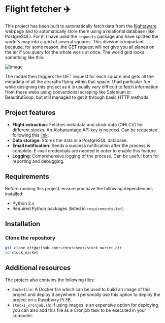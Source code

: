 # Flight fetcher :airplane:
This project has been built to automatically fetch data from the [flightaware](https://www.flightaware.com/live/) webpage and to automatically store them using a relational database (like PostgreSQL). 
For it, I have used the `requests` package and have splitted the world's map into a grid of several squares.
This division is important because, for some reason, the GET request will not give you all planes on the air if you query for the whole worls at once.
The world grid looks something like this:

![image](https://github.com/user-attachments/assets/759cdedc-9b1e-4f62-88fb-bae7a942c5c0)

The model then triggers the GET request for each square and gets all the metadata of all the aircrafts flying within that space.
I had particular fun while designing this project as it is usually very difficult to fetch information from these webs using conventional scraping like Selenium or BeautifulSoup, but still managed to get it through basic HTTP methods. 

## Project features

- **Flight extraction**: Fetches metadata and stock data (OHLCV) for different stocks. An Alphavantage API key is needed. Can be requested following this [link](https://www.alphavantage.co/support/#support).
- **Data storage**: Stores the data in a PostgreSQL database.
- **Email notification**: Sends a success notification after the process is complete. E-mail credentials are needed in order to enable this feature.
- **Logging**: Comprehensive logging of the process. Can be useful both for reporting and debugging.

## Requirements

Before running this project, ensure you have the following dependencies installed:

- Python 3.x
- Required Python packages (listed in `requirements.txt`)

## Installation

### Clone the repository

```bash
git clone git@github.com:schrutebeet/stock_market.git
cd stock_market
```

## Additional resources
The project also contains the following files:

- `Dockefile`: A Docker file which can be used to build an image of this project and deploy it anywhere. I personally use this option to deploy the project on a Raspberry Pi 3B.
- `stocks_cronjob.sh`: If using images is an expensive option for deploying, you can also add this file as a Cronjob task to be executed in your computer.
